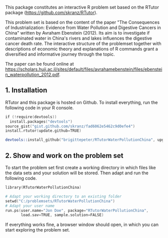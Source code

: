 This package constitutes an interactive R problem set based on the RTutor package (https://github.com/skranz/RTutor). 

This problem set is based on the content of the paper "The Consequences of Industrialization: Evidence from Water Pollution and Digestive Cancers in China" written by Avraham Ebenstein (2012). Its aim is to investigate if contaminated water in China's rivers and lakes influences the digestive cancer death rate. The interactive structure of the problemset together with descriptions of economic theory and explanations of R commands grant a diversified and informative journey through the topic.

The paper can be found online at https://scholars.huji.ac.il/sites/default/files/avrahamebenstein/files/ebenstein_waterpollution_2012.pdf.

## 1. Installation

RTutor and this package is hosted on Github. To install everything, run the following code in your R console.
```s
if (!require(devtools))
  install.packages("devtools")
source_gist("gist.github.com/skranz/fad6062e5462c9d0efe4")
install.rtutor(update.github=TRUE)

devtools::install_github("brigittepeter/RTutorWaterPollutionChina", upgrade_dependencies=FALSE)
```

## 2. Show and work on the problem set
To start the problem set first create a working directory in which files like the data sets and your solution will be stored. Then adapt and run the following code.
```s
library(RTutorWaterPollutionChina)

# Adapt your working directory to an existing folder
setwd("C:/problemsets/RTutorWaterPollutionChina")
# Adapt your user name
run.ps(user.name="Jon Doe", package="RTutorWaterPollutionChina",
       load.sav=TRUE, sample.solution=FALSE)
```
If everything works fine, a browser window should open, in which you can start exploring the problem set.
